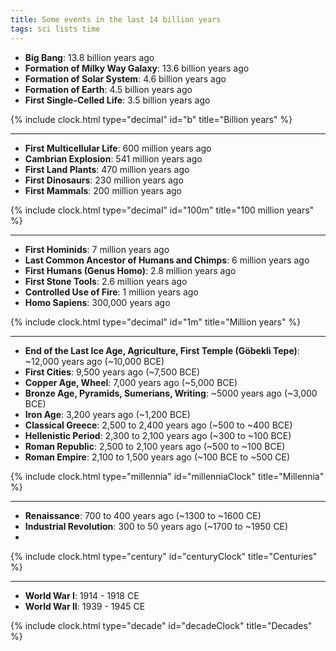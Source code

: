 ```yaml
---
title: Some events in the last 14 billion years  
tags: sci lists time
--- 
```





- **Big Bang**: 13.8 billion years ago
- **Formation of Milky Way Galaxy**: 13.6 billion years ago
- **Formation of Solar System**: 4.6 billion years ago
- **Formation of Earth**: 4.5 billion years ago
- **First Single-Celled Life**: 3.5 billion years ago

{% include clock.html type="decimal" id="b" title="Billion years" %}



---



- **First Multicellular Life**: 600 million years ago
- **Cambrian Explosion**: 541 million years ago
- **First Land Plants**: 470 million years ago
- **First Dinosaurs**: 230 million years ago
- **First Mammals**: 200 million years ago

{% include clock.html type="decimal" id="100m" title="100 million years" %}



---


- **First Hominids**: 7 million years ago
- **Last Common Ancestor of Humans and Chimps**: 6 million years ago
- **First Humans (Genus Homo)**: 2.8 million years ago
- **First Stone Tools**: 2.6 million years ago
- **Controlled Use of Fire**: 1 million years ago
- **Homo Sapiens**: 300,000 years ago


{% include clock.html type="decimal"  id="1m" title="Million years" %}


---

- **End of the Last Ice Age, Agriculture, First Temple (Göbekli Tepe)**: ~12,000 years ago (~10,000 BCE)
- **First Cities**: 9,500 years ago (~7,500 BCE)
- **Copper Age, Wheel**: 7,000 years ago (~5,000 BCE)
- **Bronze Age, Pyramids, Sumerians, Writing**: ~5000 years ago (~3,000 BCE)
- **Iron Age**: 3,200 years ago (~1,200 BCE)
- **Classical Greece**: 2,500 to 2,400 years ago (~500 to ~400 BCE)
- **Hellenistic Period**: 2,300 to 2,100 years ago (~300 to ~100 BCE)
- **Roman Republic**: 2,500 to 2,100 years ago (~500 to ~100 BCE)
- **Roman Empire**: 2,100 to 1,500 years ago (~100 BCE to ~500 CE)

{% include clock.html type="millennia" id="millenniaClock" title="Millennia" %}

---


- **Renaissance**: 700 to 400 years ago (~1300 to ~1600 CE)
- **Industrial Revolution**: 300 to 50 years ago (~1700 to ~1950 CE)
- 
{% include clock.html type="century" id="centuryClock" title="Centuries" %}

---

- **World War I**: 1914 - 1918 CE
- **World War II**: 1939 - 1945 CE

{% include clock.html type="decade" id="decadeClock" title="Decades" %}

